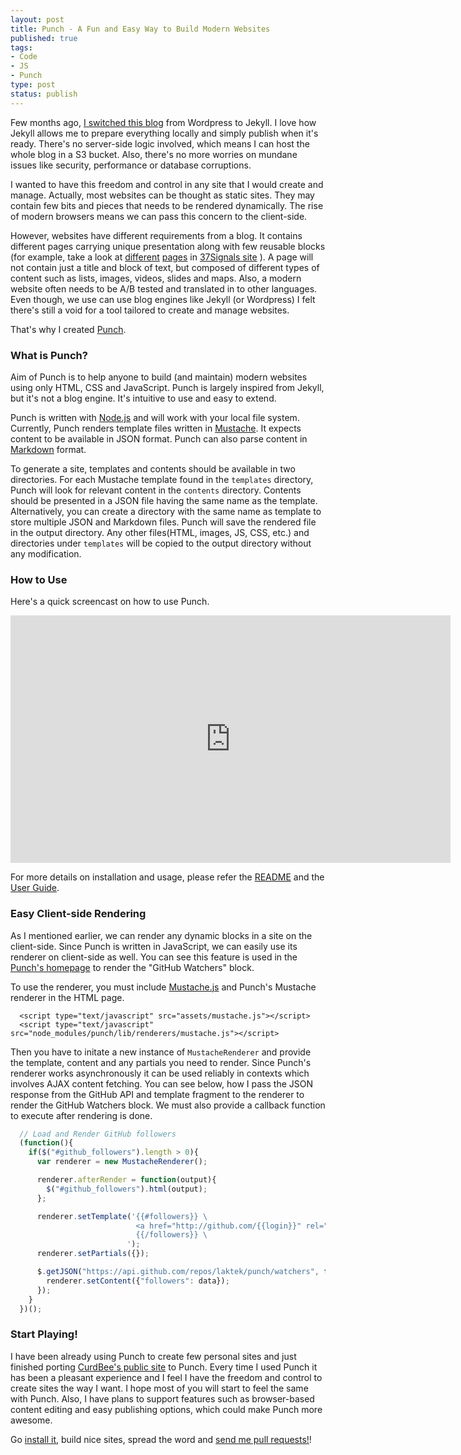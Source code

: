 ```yaml
--- 
layout: post
title: Punch - A Fun and Easy Way to Build Modern Websites 
published: true
tags: 
- Code 
- JS 
- Punch
type: post
status: publish
---
```


Few months ago, [I switched this blog](http://laktek.com/2011/11/17/why-and-how-i-revamped-my-blog) from Wordpress to Jekyll. I love how Jekyll allows me to prepare everything locally and simply publish when it's ready. There's no server-side logic involved, which means I can host the whole blog in a S3 bucket. Also, there's no more worries on mundane issues like security, performance or database corruptions.

I wanted to have this freedom and control in any site that I would create and manage. Actually, most websites can be thought as static sites. They may contain few bits and pieces that needs to be rendered dynamically. The rise of modern browsers means we can pass this concern to the client-side. 

However, websites have different requirements from a blog. It contains different pages carrying unique presentation along with few reusable blocks (for example, take a look at [different](http://37signals.com/about) [pages](http://37signals.com/speaks) in [37Signals site](http://37signals.com) ). A page will not contain just a title and block of text, but composed of different types of content such as lists, images, videos, slides and maps. Also, a modern website often needs to be A/B tested and translated in to other languages. Even though, we use can use blog engines like Jekyll (or Wordpress) I felt there's still a void for a tool tailored to create and manage websites.

That's why I created [Punch](http://laktek.github.com/punch).

### What is Punch?

Aim of Punch is to help anyone to build (and maintain) modern websites using only HTML, CSS and JavaScript. Punch is largely inspired from Jekyll, but it's not a blog engine. It's intuitive to use and easy to extend.

Punch is written with [Node.js](http://nodejs.org) and will work with your local file system. Currently, Punch renders template files written in [Mustache](http://mustache.github.com/). It expects content to be available in JSON format. Punch can also parse content in [Markdown](daringfireball.net/projects/markdown/) format.

To generate a site, templates and contents should be available in two directories. For each Mustache template found in the `templates` directory, Punch will look for relevant content in the `contents` directory. Contents should be presented in a JSON file having the same name as the template. Alternatively, you can create a directory with the same name as template to store multiple JSON and Markdown files. Punch will save the rendered file in the output directory. Any other files(HTML, images, JS, CSS, etc.) and directories under `templates` will be copied to the output directory without any modification.

### How to Use

Here's a quick screencast on how to use Punch.

<iframe src="http://player.vimeo.com/video/40645795?title=0&amp;byline=0&amp;portrait=0" width="704" height="396" frameborder="0" webkitAllowFullScreen mozallowfullscreen allowFullScreen></iframe>

For more details on installation and usage, please refer the [README](https://github.com/laktek/punch/blob/master/README.md) and the [User Guide](http://laktek.github.com/punch/user_guide.html). 

### Easy Client-side Rendering

As I mentioned earlier, we can render any dynamic blocks in a site on the client-side. Since Punch is written in JavaScript, we can easily use its renderer on client-side as well. You can see this feature is used in the [Punch's homepage](http://laktek.github.com/punch) to render the "GitHub Watchers" block.

To use the renderer, you must include [Mustache.js](https://github.com/janl/mustache.js/) and Punch's Mustache renderer in the HTML page.

```markup
  <script type="text/javascript" src="assets/mustache.js"></script>
  <script type="text/javascript" src="node_modules/punch/lib/renderers/mustache.js"></script>
```

Then you have to initate a new instance of `MustacheRenderer` and provide the template, content and any partials you need to render. Since Punch's renderer works asynchronously it can be used reliably in contexts which involves AJAX content fetching. You can see below, how I pass the JSON response from the GitHub API and template fragment to the renderer to render the GitHub Watchers block. We must also provide a callback function to execute after rendering is done.

```javascript
  // Load and Render GitHub followers
  (function(){
    if($("#github_followers").length > 0){
      var renderer = new MustacheRenderer();

      renderer.afterRender = function(output){
        $("#github_followers").html(output);
      };

      renderer.setTemplate('{{#followers}} \
                            <a href="http://github.com/{{login}}" rel="nofollow"><img size="16" src="{{avatar_url}}" title="{{login}}" alt="{{login}}"/></a> \
                            {{/followers}} \
                          ');
      renderer.setPartials({});

      $.getJSON("https://api.github.com/repos/laktek/punch/watchers", function(data){
        renderer.setContent({"followers": data});
      });
    }
  })();
```

### Start Playing! 

I have been already using Punch to create few personal sites and just finished porting [CurdBee's public site](http://curdbee.com) to Punch. Every time I used Punch it has been a pleasant experience and I feel I have the freedom and control to create sites the way I want. I hope most of you will start to feel the same with Punch.  Also, I have plans to support features such as browser-based content editing and easy publishing options, which could make Punch more awesome. 

Go [install it](http://laktek.github.com/punch), build nice sites, spread the word and [send me pull requests!](http://github.com/laktek/punch)!
